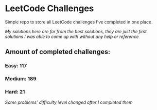 
# LeetCode Challenges

Simple repo to store all LeetCode challenges I've completed in one place.

<i>My solutions here are far from the best solutions, they are just the first solutions I was able to come up with without any help or reference</i>

## Amount of completed challenges:

### Easy: 117

### Medium: 189

### Hard: 21

<i>Some problems' difficulty level changed after I completed them</i>
